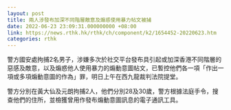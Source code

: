 ```yaml
---
layout: post
title: 兩人涉發布加深不同階層敵意及煽惑使用暴力帖文被捕
date: 2022-06-23 23:09:31.000000000 +08:00
link: https://news.rthk.hk/rthk/ch/component/k2/1654452-20220623.htm
categories: rthk
---
```


警方國安處拘捕2名男子，涉嫌多次於社交平台發布具引起或加深香港不同階層的惡感及敵意，以及煽惑他人使用暴力的煽動意圖帖文，已暫控他們各一項「作出一項或多項煽動意圖的作為」罪，明日上午在西九龍裁判法院提堂。

警方分別在黃大仙及元朗拘捕2人，他們分別28及30歲，警方根據法庭手令，搜查他們的住所，並檢獲曾用作發布煽動意圖訊息的電子通訊工具。
